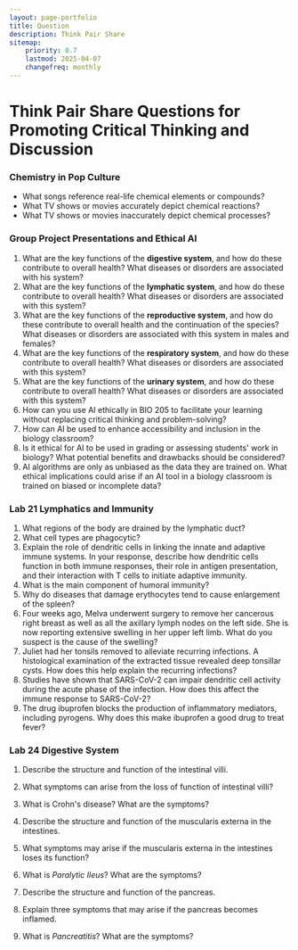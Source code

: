 ```yaml
---
layout: page-portfolio
title: Question
description: Think Pair Share 
sitemap:
    priority: 0.7
    lastmod: 2025-04-07
    changefreq: monthly
---
```



# Think Pair Share Questions for Promoting Critical Thinking and Discussion


### Chemistry in Pop Culture

- What songs reference real-life chemical elements or compounds?
- What TV shows or movies accurately depict chemical reactions?
- What TV shows or movies inaccurately depict chemical processes?


### Group Project Presentations and Ethical AI

1. What are the key functions of the __digestive system__, and how do these contribute to overall health? What diseases or disorders are associated with his system?
1. What are the key functions of the __lymphatic system__, and how do these contribute to overall health? What diseases or disorders are associated with this system?
1. What are the key functions of the __reproductive system__, and how do these contribute to overall health and the continuation of the species? What diseases or disorders are associated with this system in males and females?
1. What are the key functions of the __respiratory system__, and how do these contribute to overall health? What diseases or disorders are associated with this system?
1. What are the key functions of the __urinary system__, and how do these contribute to overall health? What diseases or disorders are associated with this system?
1. How can you use AI ethically in BIO 205 to facilitate your learning without replacing critical thinking and problem-solving?
1. How can AI be used to enhance accessibility and inclusion in the biology classroom?
1. Is it ethical for AI to be used in grading or assessing students' work in biology? What potential benefits and drawbacks should be considered?
1. AI algorithms are only as unbiased as the data they are trained on. What ethical implications could arise if an AI tool in a biology classroom is trained on biased or incomplete data?

### Lab 21 Lymphatics and Immunity 


1. What regions of the body are drained by the lymphatic duct?
5. What cell types are phagocytic? 
6. Explain the role of dendritic cells in linking the innate and adaptive immune systems. In your response, describe how dendritic cells function in both immune responses, their role in antigen presentation, and their interaction with T cells to initiate adaptive immunity.
7. What is the main component of humoral immunity? 
8. Why do diseases that damage erythocytes tend to cause enlargement of the spleen? 
9. Four weeks ago, Melva underwent surgery to remove her cancerous right breast as well as all the axillary lymph nodes on the left side. She is now reporting extensive swelling in her upper left limb. What do you suspect is the cause of the swelling?
10. Juliet had her tonsils removed to alleviate recurring infections. A histological examination of the extracted tissue revealed deep tonsillar cysts. How does this help explain the recurring infections?
11. Studies have shown that SARS-CoV-2 can impair dendritic cell activity during the acute phase of the infection. How does this affect the immune response to SARS-CoV-2?
12. The drug ibuprofen blocks the production of inflammatory mediators, including pyrogens. Why does this make ibuprofen a good drug to treat fever?


### Lab 24 Digestive System  


1. Describe the structure and function of the intestinal villi.
2. What symptoms can arise from the loss of function of intestinal villi?
3. What is Crohn's disease? What are the symptoms?

4. Describe the structure and function of the muscularis externa in the intestines. 
5. What symptoms may arise if the muscularis externa in the intestines loses its function?
6. What is _Paralytic Ileus_? What are the symptoms?

7. Describe the structure and function of the pancreas. 
8. Explain three symptoms that may arise if the pancreas becomes inflamed.
9. What is _Pancreatitis_? What are the symptoms?


